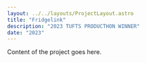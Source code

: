 ```yaml
---
layout: ../../layouts/ProjectLayout.astro
title: "Fridgelink"
description: "2023 TUFTS PRODUCTHON WINNER"
date: "2023"
---
```


Content of the project goes here.